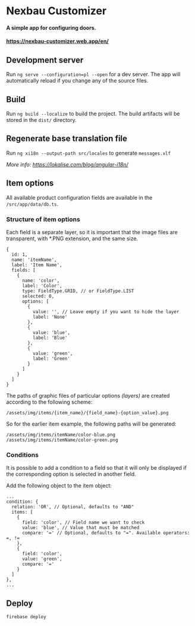 # Nexbau Customizer

#### A simple app for configuring doors.

#### https://nexbau-customizer.web.app/en/

## Development server

Run `ng serve --configuration=pl --open` for a dev server. The app will automatically reload if you change any of the source files.

## Build

Run `ng build --localize` to build the project. The build artifacts will be stored in the `dist/` directory.

## Regenerate base translation file

Run `ng xi18n --output-path src/locales` to generate `messages.xlf`

*More info: https://lokalise.com/blog/angular-i18n/*

## Item options

All available product configuration fields are available in the `/src/app/data/db.ts`.

### Structure of item options

Each field is a separate layer, so it is important that the image files are transparent, with *.PNG extension, and the same size.

```
{
  id: 1,
  name: 'itemName',
  label: 'Item Name',
  fields: [
    {
      name: 'color',
      label: 'Color',
      type: FieldType.GRID, // or FieldType.LIST
      selected: 0,
      options: [
        {
          value: '', // Leave empty if you want to hide the layer 
          label: 'None'
        },
        {
          value: 'blue',
          label: 'Blue'
        },
        {
          value: 'green',
          label: 'Green'
        }
      ]
    }
  ]
}
```

The paths of graphic files of particular options *(layers)* are created according to the following scheme:

```
/assets/img/items/{item_name}/{field_name}-{option_value}.png
```

So for the earlier item example, the following paths will be generated:

```
/assets/img/items/itemName/color-blue.png
/assets/img/items/itemName/color-green.png
```

### Conditions

It is possible to add a condition to a field so that it will only be displayed if the corresponding option is selected in another field.

Add the following object to the item object:

```
...
condition: {
  relation: 'OR', // Optional, defaults to "AND"
  items: [
    {
      field: 'color', // Field name we want to check
      value: 'blue', // Value that must be matched
      compare: '=' // Optional, defaults to "=". Available operators: =, !=
    },
    {
      field: 'color',
      value: 'green',
      compare: '='
    }
  ]
},
...
```

## Deploy

```
firebase deploy
```
